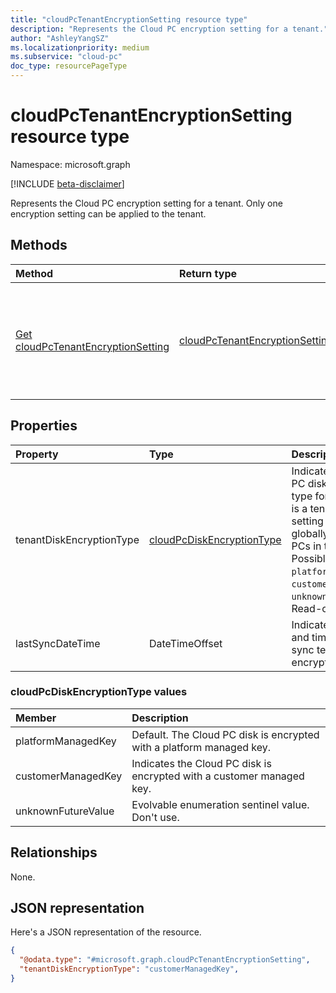 ```yaml
---
title: "cloudPcTenantEncryptionSetting resource type"
description: "Represents the Cloud PC encryption setting for a tenant."
author: "AshleyYangSZ"
ms.localizationpriority: medium
ms.subservice: "cloud-pc"
doc_type: resourcePageType
---
```


# cloudPcTenantEncryptionSetting resource type

Namespace: microsoft.graph

[!INCLUDE [beta-disclaimer](../../includes/beta-disclaimer.md)]

Represents the Cloud PC encryption setting for a tenant. Only one encryption setting can be applied to the tenant.

## Methods
|Method|Return type|Description|
|:---|:---|:---|
|[Get cloudPcTenantEncryptionSetting](../api/virtualEndpoint-retrieveTenantEncryptionSetting.md)|[cloudPcTenantEncryptionSetting](../resources/cloudpctenantencryptionsetting.md)|Retrieve the encryption setting of the tenant associated with the current authenticated user|

## Properties
|Property|Type|Description|
|:---|:---|:---|
|tenantDiskEncryptionType|[cloudPcDiskEncryptionType](#cloudpcdiskencryptiontype-values)|Indicates the Cloud PC disk encryption type for a tenant. It is a tenant-level setting that applies globally to all Cloud PCs in the tenant. Possible values are: `platformManagedKey`, `customerManagedKey`, `unknownFutureValue`. Read-only.|
|lastSyncDateTime|DateTimeOffset|Indicates the date and time when last sync tenant encryption setting.|

### cloudPcDiskEncryptionType values

|Member|Description|
|:---|:---|
|platformManagedKey|Default. The Cloud PC disk is encrypted with a platform managed key.|
|customerManagedKey|Indicates the Cloud PC disk is encrypted with a customer managed key.|
|unknownFutureValue|Evolvable enumeration sentinel value. Don't use.|

## Relationships
None.

## JSON representation
Here's a JSON representation of the resource.
<!-- {
  "blockType": "resource",
  "keyProperty": "id",
  "@odata.type": "microsoft.graph.cloudPcTenantEncryptionSetting",
  "openType": false
}
-->
``` json
{
  "@odata.type": "#microsoft.graph.cloudPcTenantEncryptionSetting",
  "tenantDiskEncryptionType": "customerManagedKey",
}
```
